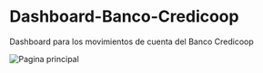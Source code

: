 # Dashboard-Banco-Credicoop
Dashboard para los movimientos de cuenta del Banco Credicoop




![Pagina principal](https://user-images.githubusercontent.com/85622107/129117818-891e797b-b521-49cc-8997-671e7b1d5dd7.png)

